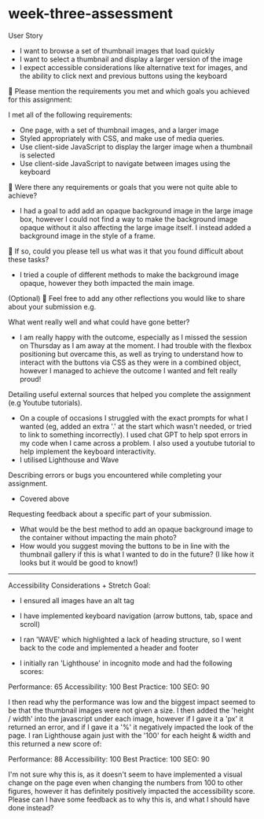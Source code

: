 # week-three-assessment

User Story
- I want to browse a set of thumbnail images that load quickly
- I want to select a thumbnail and display a larger version of the image
- I expect accessible considerations like alternative text for images, and the ability to click next and previous buttons using the keyboard


🎯 Please mention the requirements you met and which goals you achieved for this assignment:

I met all of the following requirements:
- One page, with a set of thumbnail images, and a larger image
- Styled appropriately with CSS, and make use of media queries.
- Use client-side JavaScript to display the larger image when a thumbnail is selected
- Use client-side JavaScript to navigate between images using the keyboard

🎯 Were there any requirements or goals that you were not quite able to achieve?
- I had a goal to add add an opaque background image in the large image box, however I could not find a way to make the background image opaque without it also affecting the large image itself. I instead added a background image in the style of a frame.

🎯 If so, could you please tell us what was it that you found difficult about these tasks?
- I tried a couple of different methods to make the background image opaque, however they both impacted the main image.

(Optional)
🏹 Feel free to add any other reflections you would like to share about your submission e.g.
 
What went really well and what could have gone better?
- I am really happy with the outcome, especially as I missed the session on Thursday as I am away at the moment. I had trouble with the flexbox positioning but overcame this, as well as trying to understand how to interact with the buttons via CSS as they were in a combined object, however I managed to achieve the outcome I wanted and felt really proud!

Detailing useful external sources that helped you complete the assignment (e.g Youtube tutorials).
- On a couple of occasions I struggled with the exact prompts for what I wanted (eg, added an extra '.' at the start which wasn't needed, or tried to link to something incorrectly). I used chat GPT to help spot errors in my code when I came across a problem. I also used a youtube tutorial to help implement the keyboard interactivity.
- I utilised Lighthouse and Wave

Describing errors or bugs you encountered while completing your assignment.
- Covered above

Requesting feedback about a specific part of your submission.
- What would be the best method to add an opaque background image to the container without impacting the main photo?
- How would you suggest moving the buttons to be in line with the thumbnail gallery if this is what I wanted to do in the future? (I like how it looks but it would be good to know!)

------

Accessibility Considerations + Stretch Goal:

- I ensured all images have an alt tag
- I have implemented keyboard navigation (arrow buttons, tab, space and scroll)
- I ran 'WAVE' which highlighted a lack of heading structure, so I went back to the code and implemented a header and footer


- I initially ran 'Lighthouse' in incognito mode and had the following scores:

Performance: 65
Accessibility: 100
Best Practice: 100
SEO: 90

I then read why the performance was low and the biggest impact seemed to be that the thumbnail images were not given a size. I then added the 'height / width' into the javascript under each image, however if I gave it a 'px' it returned an error, and if I gave it a '%' it negatively impacted the look of the page. I ran Lighthouse again just with the '100' for each height & width and this returned a new score of:

Performance: 88
Accessibility: 100
Best Practice: 100
SEO: 90

I'm not sure why this is, as it doesn't seem to have implemented a visual change on the page even when changing the numbers from 100 to other figures, however it has definitely positively impacted the accessibility score. Please can I have some feedback as to why this is, and what I should have done instead?

